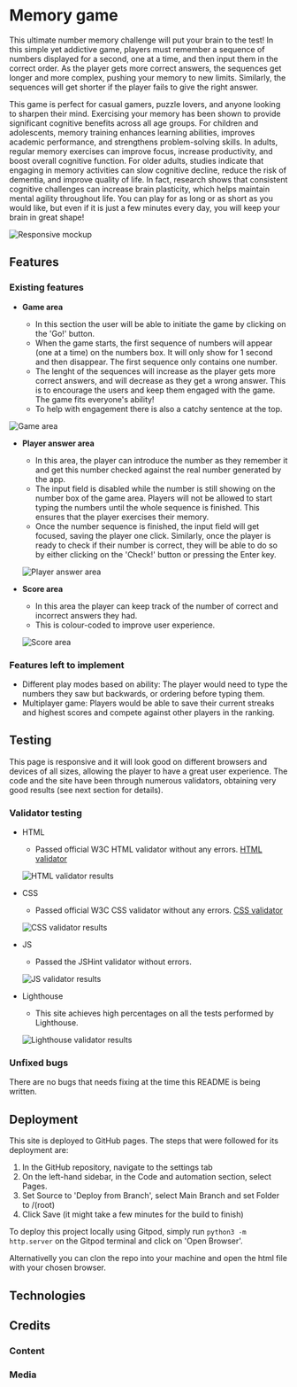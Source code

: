 # Memory game

This ultimate number memory challenge will put your brain to the test! In this simple yet addictive game, players must remember a sequence of numbers displayed for a second, one at a time, and then input them in the correct order. As the player gets more correct answers, the sequences get longer and more complex, pushing your memory to new limits. Similarly, the sequences will get shorter if the player fails to give the right answer.

This game is perfect for casual gamers, puzzle lovers, and anyone looking to sharpen their mind. Exercising your memory has been shown to provide significant cognitive benefits across all age groups. For children and adolescents, memory training enhances learning abilities, improves academic performance, and strengthens problem-solving skills. In adults, regular memory exercises can improve focus, increase productivity, and boost overall cognitive function. For older adults, studies indicate that engaging in memory activities can slow cognitive decline, reduce the risk of dementia, and improve quality of life. In fact, research shows that consistent cognitive challenges can increase brain plasticity, which helps maintain mental agility throughout life. You can play for as long or as short as you would like, but even if it is just a few minutes every day, you will keep your brain in great shape!

![Responsive mockup](assets/images/responsive_mockup.png)

## Features

### Existing features

- __Game area__

    - In this section the user will be able to initiate the game by clicking on the 'Go!' button.
    - When the game starts, the first sequence of numbers will appear (one at a time) on the numbers box. It will only show for 1 second and then disappear. The first sequence only contains one number.
    - The lenght of the sequences will increase as the player gets more correct answers, and will decrease as they get a wrong answer. This is to encourage the users and keep them engaged with the game. The game fits everyone's ability!
    - To help with engagement there is also a catchy sentence at the top.

![Game area](assets/images/game_area.png)

- __Player answer area__
    - In this area, the player can introduce the number as they remember it and get this number checked against the real number generated by the app. 
    - The input field is disabled while the number is still showing on the number box of the game area. Players will not be allowed to start typing the numbers until the whole sequence is finished. This ensures that the player exercises their memory.
    - Once the number sequence is finished, the input field will get focused, saving the player one click. Similarly, once the player is ready to check if their number is correct, they will be able to do so by either clicking on the 'Check!' button or pressing the Enter key.

   ![Player answer area](assets/images/player_answer_area.png)

- __Score area__
    - In this area the player can keep track of the number of correct and incorrect answers they had.
    - This is colour-coded to improve user experience.

    ![Score area](assets/images/score_area.png)

### Features left to implement

- Different play modes based on ability: The player would need to type the numbers they saw but backwards, or ordering before typing them.
- Multiplayer game: Players would be able to save their current streaks and highest scores and compete against other players in the ranking. 

## Testing

This page is responsive and it will look good on different browsers and devices of all sizes, allowing the player to have a great user experience.
The code and the site have been through numerous validators, obtaining very good results (see next section for details).

### Validator testing

- HTML
    - Passed official W3C HTML validator without any errors. [HTML validator](https://validator.w3.org/nu/?doc=https%3A%2F%2Fmariluzcodeinstitute.github.io%2Fmemory-game%2F)

    ![HTML validator results](assets/images/HTML_validator_results.png)

- CSS
    - Passed official W3C CSS validator without any errors. [CSS validator](https://jigsaw.w3.org/css-validator/validator?uri=https%3A%2F%2Fmariluzcodeinstitute.github.io%2Fmemory-game%2F&profile=css3svg&usermedium=all&warning=1&vextwarning=&lang=en)

    ![CSS validator results](assets/images/CSS_validator_results.png)

- JS
    - Passed the JSHint validator without errors. 

    ![JS validator results](assets/images/JS_validator_results.png)

- Lighthouse
    - This site achieves high percentages on all the tests performed by Lighthouse.

    ![Lighthouse validator results](assets/images/Lighthouse_results.png)

### Unfixed bugs

There are no bugs that needs fixing at the time this README is being written.

## Deployment

This site is deployed to GitHub pages. The steps that were followed for its deployment are:
  1. In the GitHub repository, navigate to the settings tab
  2. On the left-hand sidebar, in the Code and automation section, select Pages.
  3. Set Source to 'Deploy from Branch', select Main Branch and set Folder to /(root)
  4. Click Save (it might take a few minutes for the build to finish)

To deploy this project locally using Gitpod, simply run `python3 -m http.server` on the Gitpod terminal and click on 'Open Browser'.

Alternativelly you can clon the repo into your machine and open the html file with your chosen browser.

## Technologies

## Credits

### Content

### Media
